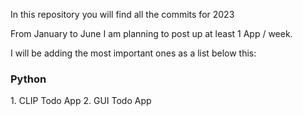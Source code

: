 In this repository you will find all the commits for 2023

From January to June I am planning to post up at least 1 App / week.

I will be adding the most important ones as a list below this:

<h3>Python</h3>
1. CLIP Todo App
2. GUI Todo App
  

